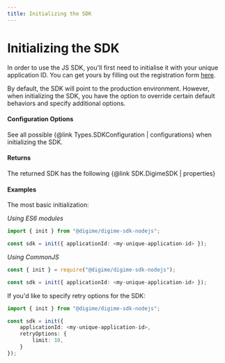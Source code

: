 ```yaml
---
title: Initializing the SDK
---
```


# Initializing the SDK

In order to use the JS SDK, you'll first need to initialise it with your unique application ID.
You can get yours by filling out the registration form [here](https://worlddataexchange.com/register).

By default, the SDK will point to the production environment. However, when initializing the SDK, you have the option to override certain default behaviors and specify additional options.

#### Configuration Options

See all possible {@link Types.SDKConfiguration | configurations} when initializing the SDK.

#### Returns

The returned SDK has the following {@link SDK.DigimeSDK | properties}

#### Examples

The most basic initialization:

_Using ES6 modules_

```typescript
import { init } from "@digime/digime-sdk-nodejs";

const sdk = init({ applicationId: <my-unique-application-id> });
```

_Using CommonJS_

```typescript
const { init } = require("@digime/digime-sdk-nodejs");

const sdk = init({ applicationId: <my-unique-application-id> });
```

If you'd like to specify retry options for the SDK:

```typescript
import { init } from "@digime/digime-sdk-nodejs";

const sdk = init({
    applicationId: <my-unique-application-id>,
    retryOptions: {
        limit: 10,
    }
});
```
